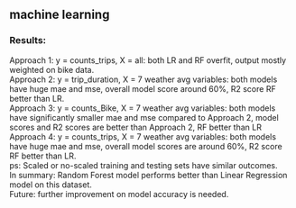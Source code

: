 ## machine learning

### Results:
Approach 1: y = counts_trips, X = all: both LR and RF overfit, output mostly weighted on bike data.  
Approach 2: y = trip_duration, X = 7 weather avg variables: both models have huge mae and mse, overall model score around 60%, R2 score RF better than LR.  
Approach 3: y = counts_Bike, X = 7 weather avg variables: both models have significantly smaller mae and mse compared to Approach 2, model scores and R2 scores are better than Approach 2, RF better than LR   
Approach 4: y = counts_trips, X = 7 weather avg variables: both models have huge mae and mse, overall model scores are around 60%, R2 score RF better than LR.   
ps: Scaled or no-scaled training and testing sets have similar outcomes.   
In summary: Random Forest model performs better than Linear Regression model on this dataset.   
Future: further improvement on model accuracy is needed.
